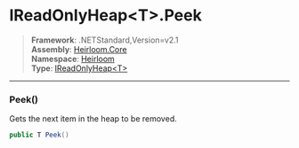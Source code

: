 # IReadOnlyHeap\<T>.Peek

> **Framework**: .NETStandard,Version=v2.1  
> **Assembly**: [Heirloom.Core][0]  
> **Namespace**: [Heirloom][0]  
> **Type**: [IReadOnlyHeap\<T>][1]  

--------------------------------------------------------------------------------

### Peek()

Gets the next item in the heap to be removed.

```cs
public T Peek()
```

[0]: ..\Heirloom.Core.md
[1]: Heirloom.IReadOnlyHeap[T].md
